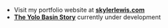 * Visit my portfolio website at **[skylerlewis.com](https://skylerlewis.com)**
* **[The Yolo Basin Story](https://skylerlewis.github.io/yolo-basin)** currently under development
